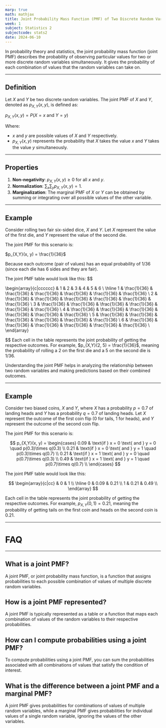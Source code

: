 ```yaml
---
marp: true
math: mathjax
title: Joint Probability Mass Function (PMF) of Two Discrete Random Variables
week: 1
subject: Statistics 2
subjectcode: stats2
date: 2024-06-10
---
```





In probability theory and statistics, the joint probability mass function (joint PMF) describes the probability of observing particular values for two or more discrete random variables simultaneously. It gives the probability of each combination of values that the random variables can take on.

---
## Definition

Let $X$ and $Y$ be two discrete random variables. The joint PMF of $X$ and $Y$, denoted as $p_{X,Y}(x, y)$, is defined as:

$p_{X,Y}(x, y) = P(X = x \text{ and } Y = y)$

Where:
- $x$ and $y$ are possible values of $X$ and $Y$ respectively.
- $p_{X,Y}(x, y)$ represents the probability that $X$ takes the value $x$ and $Y$ takes the value $y$ simultaneously.

---
## Properties

1. **Non-negativity**: $p_{X,Y}(x, y) \geq 0$ for all $x$ and $y$.
2. **Normalization**: $\sum_{x}\sum_{y} p_{X,Y}(x, y) = 1$.
3. **Marginalization**: The marginal PMF of $X$ or $Y$ can be obtained by summing or integrating over all possible values of the other variable.

---
## Example

Consider rolling two fair six-sided dice, $X$ and $Y$. Let $X$ represent the value of the first die, and $Y$ represent the value of the second die.

The joint PMF for this scenario is:

$p_{X,Y}(x, y) = \frac{1}{36}$

Because each outcome (pair of values) has an equal probability of $1/36$ (since each die has 6 sides and they are fair).

The joint PMF table would look like this:
$$

\begin{array}{c|cccccc}
& 1 & 2 & 3 & 4 & 5 & 6 \\
\hline
1 & \frac{1}{36} & \frac{1}{36} & \frac{1}{36} & \frac{1}{36} & \frac{1}{36} & \frac{1}{36} \\
2 & \frac{1}{36} & \frac{1}{36} & \frac{1}{36} & \frac{1}{36} & \frac{1}{36} & \frac{1}{36} \\
3 & \frac{1}{36} & \frac{1}{36} & \frac{1}{36} & \frac{1}{36} & \frac{1}{36} & \frac{1}{36} \\
4 & \frac{1}{36} & \frac{1}{36} & \frac{1}{36} & \frac{1}{36} & \frac{1}{36} & \frac{1}{36} \\
5 & \frac{1}{36} & \frac{1}{36} & \frac{1}{36} & \frac{1}{36} & \frac{1}{36} & \frac{1}{36} \\
6 & \frac{1}{36} & \frac{1}{36} & \frac{1}{36} & \frac{1}{36} & \frac{1}{36} & \frac{1}{36} \\
\end{array}

$$
Each cell in the table represents the joint probability of getting the respective outcomes. For example, $p_{X,Y}(2, 5) = \frac{1}{36}$, meaning the probability of rolling a 2 on the first die and a 5 on the second die is $1/36$.

Understanding the joint PMF helps in analyzing the relationship between two random variables and making predictions based on their combined outcomes.

---
## Example

Consider two biased coins, $X$ and $Y$, where $X$ has a probability $p = 0.7$ of landing heads and $Y$ has a probability $q = 0.7$ of landing heads. Let $X$ represent the outcome of the first coin flip (0 for tails, 1 for heads), and $Y$ represent the outcome of the second coin flip.

The joint PMF for this scenario is:

$$
p_{X,Y}(x, y) = 
\begin{cases} 
0.09 & \text{if } x = 0 \text{ and } y = 0 \quad p(0.3)\times q(0.3) \\
0.21 & \text{if } x = 0 \text{ and } y = 1 \quad p(0.3)\times q(0.7) \\
0.21 & \text{if } x = 1 \text{ and } y = 0 \quad p(0.7)\times q(0.3) \\
0.49 & \text{if } x = 1 \text{ and } y = 1 \quad p(0.7)\times q(0.7) \\
\end{cases}
$$



The joint PMF table would look like this:

$$
\begin{array}{c|cc}
& 0 & 1 \\
\hline
0 & 0.09 & 0.21 \\
1 & 0.21 & 0.49 \\
\end{array}
$$

Each cell in the table represents the joint probability of getting the respective outcomes. For example, $p_{X,Y}(0, 1) = 0.21$, meaning the probability of getting tails on the first coin and heads on the second coin is $0.21$.

---
# FAQ

---

## What is a joint PMF?

A joint PMF, or joint probability mass function, is a function that assigns probabilities to each possible combination of values of multiple discrete random variables.

## How is a joint PMF represented?

A joint PMF is typically represented as a table or a function that maps each combination of values of the random variables to their respective probabilities.


## How can I compute probabilities using a joint PMF?

To compute probabilities using a joint PMF, you can sum the probabilities associated with all combinations of values that satisfy the condition of interest.

## What is the difference between a joint PMF and a marginal PMF?

A joint PMF gives probabilities for combinations of values of multiple random variables, while a marginal PMF gives probabilities for individual values of a single random variable, ignoring the values of the other variables.


